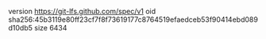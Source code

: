 version https://git-lfs.github.com/spec/v1
oid sha256:45b3119e80ff23cf7f8f73619177c8764519efaedceb53f90414ebd089d10db5
size 6434
